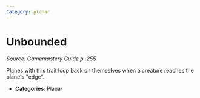 ```yaml
---
Category: planar
---
```

# Unbounded  
*Source: Gamemastery Guide p. 255*  

Planes with this trait loop back on themselves when a creature reaches the plane's "edge".

- **Categories**: Planar